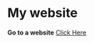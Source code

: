 # My website

**Go to a website** [Click Here](https://mostafaessam7.github.io/Portfolio_website/)

